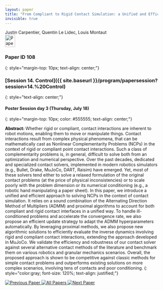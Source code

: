 ```yaml
---
layout: paper
title: "From Compliant to Rigid Contact Simulation: a Unified and Efficient Approach"
invisible: true
---
```

<div class="paper-authors">
<div class="paper-author-box">
    <div class="paper-author-name">Justin Carpentier, Quentin Le Lidec, Louis Montaut</div>
    <div class="paper-author-uni"></div>
</div>

</div><div class="paper-pdf">
                <div> <a href="https://www.roboticsproceedings.org/rss20/p108.pdf"><img src="{{ site.baseurl }}/images/paper_link.png" alt="Paper Website" width = "33"  height = "40"/></a> </div>
                </div>

### Paper ID 108
{: style="margin-top: 10px; text-align: center;"}

### [Session 14. Control]({{ site.baseurl }}/program/papersession?session=14.%20Control)
{: style="text-align: center;"}

#### Poster Session day 3 (Thursday, July 18)
{: style="margin-top: 10px; color: #555555; text-align: center;"}

<b style="color: black;">Abstract: </b>Whether rigid or compliant, contact interactions are inherent to robot motions, enabling them to move or manipulate things. Contact interactions result from complex physical phenomena, that can be mathematically cast as Nonlinear Complementarity Problems (NCPs) in the context of rigid or compliant point contact interactions. Such a class of complementarity problems is, in general, difficult to solve both from an optimization and numerical perspective. Over the past decades, dedicated and specialized contact solvers, implemented in modern robotics simulators (e.g., Bullet, Drake, MuJoCo, DART, Raisim) have emerged. Yet, most of these solvers tend either to solve a relaxed formulation of the original contact problems (at the price of physical inconsistencies) or to scale poorly with the problem dimension or its numerical conditioning (e.g., a robotic hand manipulating a paper sheet). In this paper, we introduce a unified and efficient approach to solving NCPs in the context of contact simulation. It relies on a sound combination of the Alternating Direction Method of Multipliers (ADMM) and proximal algorithms to account for both compliant and rigid contact interfaces in a unified way. To handle ill-conditioned problems and accelerate the convergence rate, we also propose an efficient update strategy to adapt the ADMM hyperparameters automatically. By leveraging proximal methods, we also propose new algorithmic solutions to efficiently evaluate the inverse dynamics involving rigid and compliant contact interactions, extending the approach developed in MuJoCo. We validate the efficiency and robustness of our contact solver against several alternative contact methods of the literature and benchmark them on various robotics and granular mechanics scenarios. Overall, the proposed approach is shown to be competitive against classic methods for simple contact problems and outperforms existing solutions on more complex scenarios, involving tens of contacts and poor conditioning.
{: style="color:gray; font-size: 120%; text-align: justified;"}


<div class="paper-menu">
<a href="{{ site.baseurl }}/program/papers/107/"> <img src="{{ site.baseurl }}/images/previous_paper_icon.png" alt="Previous Paper" title="Previous Paper"/> </a>
<a href="{{ site.baseurl }}/program/papers"><img src="{{ site.baseurl }}/images/overview_icon.png" alt="All Papers" title="All Papers"/> </a>
<a href="{{ site.baseurl }}/program/papers/109/"> <img src="{{ site.baseurl }}/images/next_paper_icon.png" alt="Next Paper" title="Next Paper"/> </a>

</div>
